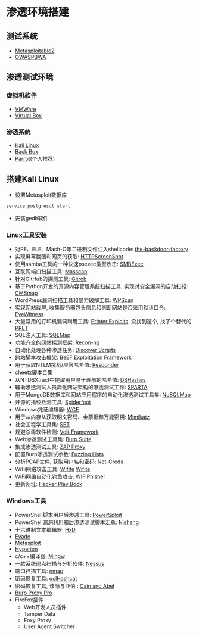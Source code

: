 # 渗透环境搭建

## 测试系统
- [Metasploitable2](https://sourceforge.net/projects/metasploitable/files/Metasploitable2/)
- [OWASPBWA](https://sourceforge.net/projects/owaspbwa/files/latest/download)
  
## 渗透测试环境

### 虚拟机软件
- [VMWare](https://www.vmware.com/)
- [Virtual Box](https://www.virtualbox.org/)
  
### 渗透系统
- [Kali Linux](https://www.kali.org/)
- [Back Box](https://backbox.org/)
- [Parrot](https://www.parrotsec.org/)(个人推荐)

## 搭建Kali Linux

- 设置Metasploit数据库
```bash
service postgresql start
```
- 安装gedit软件
  
### Linux工具安装
- 对PE、ELF、Mach-O等二进制文件注入shellcode: 
[the-backdoor-factory](https://github.com/secretsquirrel/the-backdoor-factory.git)
- 实现屏幕截图和网页的获取: [HTTPScreenShot](https://github.com/breenmachine/httpscreenshot.git)
- 使用samba工具的一种快速psexec类型攻击: [SMBExec](https://github.com/brav0hax/smbexec.git)
- 互联网端口扫描工具: [Masscan](https://github.com/robertdavidgraham/masscan.git)
- 针对GitHub的探测工具: [Gitrob](https://github.com/michenriksen/gitrob.git)
- 基于Python开发的开源内容管理系统扫描工具, 实现对安全漏洞的自动扫描: [CMSmap](https://github.com/Dionach/CMSmap)
- WordPress漏洞扫描工具和暴力破解工具: [WPScan](https://github.com/wpscanteam/wpscan-v3.git)
- 实现网站截屏, 收集服务器包头信息和判断网站是否采用默认口令: [EyeWitness](https://github.com/FortyNorthSecurity/EyeWitness.git)
- 大量常用的打印机漏洞利用工具: [Printer Exploits](#). 没找到这个, 找了个替代的. [PRET](https://github.com/RUB-NDS/PRET)
- SQL注入工具: [SQLMap](https://github.com/sqlmapproject/sqlmap.git)
- 功能齐全的网站探测框架: [Recon-ng](https://hackertarget.com/recon-ng-tutorial/)
- 自动化处理各种渗透任务: [Discover Scripts](https://github.com/leebaird/discover.git)
- 跨站脚本攻击框架: [BeEF Exploitation Framework](#)
- 用于获取NTLM挑战/应答哈希值: [Responder](https://github.com/SpiderLabs/Responder.git)
- [cheetz脚本合集](https://github.com/cheetz)
- 从NTDSXtract中提取用户易于理解的哈希值: [DSHashes](https://github.com/bsi-group/dumpntds)
- 辅助渗透测试人员简化网站架构的渗透测试工作: [SPARTA](https://github.com/SECFORCE/sparta.git)
- 用于MongoDB数据库和网站应用程序的自动化渗透测试工具集: [NoSQLMap](https://github.com/codingo/NoSQLMap.git)
- 开源的指纹检测工具: [Spiderfoot](https://github.com/smicallef/spiderfoot.git)
- Windows凭证编辑器: [WCE](https://www.ampliasecurity.com/research/windows-credentials-editor/)
- 用于从内存从获取明文密码、金票据和万能密钥: [Mimikatz](https://github.com/gentilkiwi/mimikatz.git)
- 社会工程学工具集: [SET](https://github.com/trustedsec/social-engineer-toolkit.git)
- 规避杀毒软件检测: [Veli-Framework](https://github.com/Veil-Framework/Veil.git)
- Web渗透测试工具集: [Burp Suite](https://portswigger.net/burp/communitydownload)
- 集成渗透测试工具: [ZAP Proxy](https://github.com/zaproxy)
- 配置Burp渗透测试参数: [Fuzzing Lists](https://github.com/danielmiessler/SecLists.git)
- 分析PCAP文件, 获取用户名和密码: [Net-Creds](https://github.com/DanMcInerney/net-creds.git)
- WiFi网络攻击工具: [Wifite](https://github.com/derv82/wifite.git) [Wifite](https://github.com/derv82/wifite2.git)
- WiFi网络自动化钓鱼攻击: [WIFIPhisher](https://github.com/wifiphisher/wifiphisher.git)
- 更新网址: [Hacker Play Book](http://thehackerplaybook.com/updates/)
### Windows工具
- PowerShell脚本用户后渗透工具: [PowerSploit](https://github.com/PowerShellMafia/PowerSploit.git)
- PowerShell漏洞利用和后渗透测试脚本汇总: [Nishang](https://github.com/samratashok/nishang.git)
- 十六进制文本编辑器: [HxD](https://mh-nexus.de/en/downloads.php?product=HxD20)
- [Evade](http://blog.securepla.net/download/evade.zip)
- [Metasploit](https://www.metasploit.com/)
- [Hyperion](http://nullsecurity.net/tools/binary.html)
- c/c++编译器: [Mingw](https://sourceforge.net/projects/mingw/)
- 一款系统弱点扫描与分析软件: [Nessus](https://www.tenable.com/downloads/nessus)
- 端口扫描工具: [nmap](https://nmap.org/)
- 密码恢复工具: [oclHashcat](https://hashcat.net/hashcat/)
- 密码恢复工具, 该隐与亚伯
: [Cain and Abel](https://hashcat.net/hashcat/)
- [Burp Proxy Pro](https://portswigger.net/burp)
- FireFox插件
    - Web开发人员插件
    - Tamper Data
    - Foxy Proxy
    - User Agent Switcher